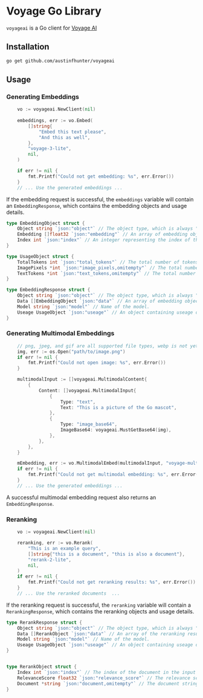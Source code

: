 # Voyage Go Library
`voyageai` is a Go client for [Voyage AI](https://www.voyageai.com/)
## Installation
```bash
go get github.com/austinfhunter/voyageai
```
## Usage
### Generating Embeddings
```go
	vo := voyageai.NewClient(nil)
	
	embeddings, err := vo.Embed(
		[]string{
			"Embed this text please",
			"And this as well",
		}, 
		"voyage-3-lite", 
		nil,
	)

	if err != nil {
		fmt.Printf("Could not get embedding: %s", err.Error())
	}
	// ... Use the generated embeddings ...
```

If the embedding request is successful, the `embeddings` variable
will contain an `EmbeddingResponse`, which contains the embedding objects and usage details.

```go
type EmbeddingObject struct {
	Object string `json:"object"` // The object type, which is always "embedding".
	Embedding []float32 `json:"embedding"` // An array of embedding objects.
	Index int `json:"index"` // An integer representing the index of the embedding within the list of embeddings.
}

type UsageObject struct {
	TotalTokens int `json:"total_tokens"` // The total number of tokens used for computing the embeddings.
	ImagePixels *int `json:"image_pixels,omitempty"` // The total number of image pixels in the list of inputs.
	TextTokens *int `json:"text_tokens,omitempty"` // The total number of text tokens in the list of inputs.
}

type EmbeddingResponse struct {
	Object string `json:"object"` // The object type, which is always "list".
	Data []EmbeddingObject `json:"data"` // An array of embedding objects.
	Model string `json:"model"` // Name of the model.
	Useage UsageObject `json:"useage"` // An object containing useage details
}
```

### Generating Multimodal Embeddings
```go
	// png, jpeg, and gif are all supported file types, webp is not yet supported.
	img, err := os.Open("path/to/image.png")
	if err != nil {
		fmt.Printf("Could not open image: %s", err.Error())
	}

	multimodalInput := []voyageai.MultimodalContent{
		{
			Content: []voyageai.MultimodalInput{
				{
					Type: "text",
					Text: "This is a picture of the Go mascot",
				},
				{
					Type: "image_base64",
					ImageBase64: voyageai.MustGetBase64(img),
				},
			},
		},
	}

	mEmbedding, err := vo.MultimodalEmbed(multimodalInput, "voyage-multimodal-3", nil)
	if err != nil {
		fmt.Printf("Could not get multimodal embedding: %s", err.Error())
	}
	// ... Use the generated embeddings ...
``` 

A successful multimodal embedding request also returns an `EmbeddingResponse`.

### Reranking
```go
	vo := voyageai.NewClient(nil)

	reranking, err := vo.Rerank(
		"This is an example query",
		[]string{"this is a document", "this is also a document"}, 
		"rerank-2-lite", 
		nil,
	)
	if err != nil {
		fmt.Printf("Could not get reranking results: %s", err.Error())
	}
	// ... Use the reranked documents  ...
```

If the reranking request is successful, the `reranking` variable
will contain a `RerankingResponse`, which contains the reranking objects and usage details.

```go
type RerankResponse struct {
	Object string `json:"object"` // The object type, which is always "list".
	Data []RerankObject `json:"data"` // An array of the reranking results, sorted by the descending order of relevance scores.
	Model string `json:"model"` // Name of the model.
	Useage UsageObject `json:"useage"` // An object containing useage details
}


type RerankObject struct {
	Index int `json:"index"` // The index of the document in the input list.
	RelevanceScore float32 `json:"relevance_score"` // The relevance score of the document with respect to the query.
	Document *string `json:"document,omitempty"` // The document string. Only returned when return_documents is set to true.
}
```

